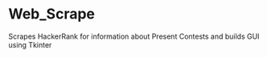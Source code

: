 # Web_Scrape
Scrapes HackerRank for information about Present Contests and builds GUI using Tkinter
